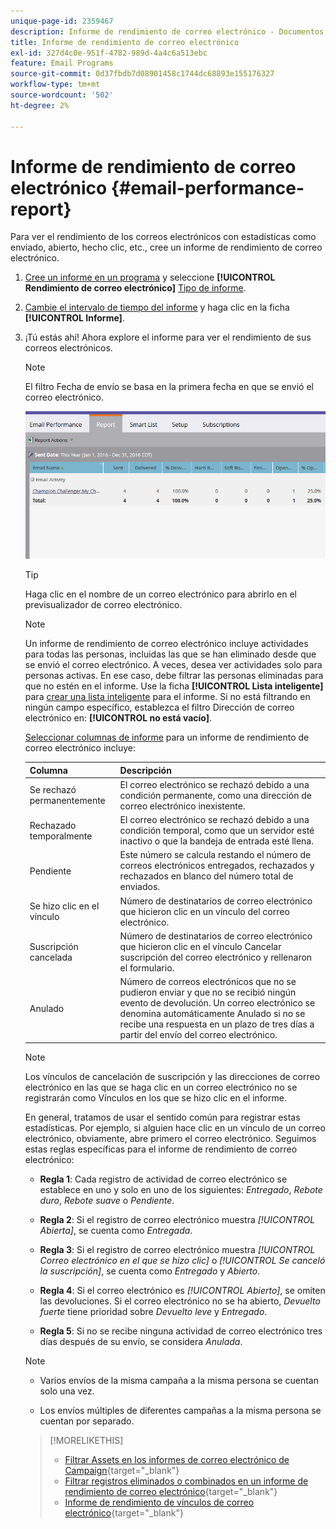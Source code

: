 ```yaml
---
unique-page-id: 2359467
description: Informe de rendimiento de correo electrónico - Documentos de Marketo - Documentación del producto
title: Informe de rendimiento de correo electrónico
exl-id: 327d4c0e-951f-4782-989d-4a4c6a513ebc
feature: Email Programs
source-git-commit: 0d37fbdb7d08901458c1744dc68893e155176327
workflow-type: tm+mt
source-wordcount: '502'
ht-degree: 2%

---
```


# Informe de rendimiento de correo electrónico {#email-performance-report}

Para ver el rendimiento de los correos electrónicos con estadísticas como enviado, abierto, hecho clic, etc., cree un informe de rendimiento de correo electrónico.

1. [Cree un informe en un programa](/help/marketo/product-docs/reporting/basic-reporting/creating-reports/create-a-report-in-a-program.md) y seleccione **[!UICONTROL Rendimiento de correo electrónico]** [Tipo de informe](/help/marketo/product-docs/reporting/basic-reporting/report-types/report-type-overview.md).
1. [Cambie el intervalo de tiempo del informe](/help/marketo/product-docs/reporting/basic-reporting/editing-reports/change-a-report-time-frame.md) y haga clic en la ficha **[!UICONTROL Informe]**.
1. ¡Tú estás ahí! Ahora explore el informe para ver el rendimiento de sus correos electrónicos.

   >[!NOTE]
   >
   >El filtro Fecha de envío se basa en la primera fecha en que se envió el correo electrónico.

   ![](assets/email-performance-report.png)

   >[!TIP]
   >
   >Haga clic en el nombre de un correo electrónico para abrirlo en el previsualizador de correo electrónico.

   >[!NOTE]
   >
   >Un informe de rendimiento de correo electrónico incluye actividades para todas las personas, incluidas las que se han eliminado desde que se envió el correo electrónico. A veces, desea ver actividades solo para personas activas. En ese caso, debe filtrar las personas eliminadas para que no estén en el informe. Use la ficha **[!UICONTROL Lista inteligente]** para [crear una lista inteligente](/help/marketo/product-docs/core-marketo-concepts/smart-lists-and-static-lists/creating-a-smart-list/create-a-smart-list.md) para el informe. Si no está filtrando en ningún campo específico, establezca el filtro Dirección de correo electrónico en: **[!UICONTROL no está vacío]**.

   [Seleccionar columnas de informe](/help/marketo/product-docs/reporting/basic-reporting/editing-reports/select-report-columns.md) para un informe de rendimiento de correo electrónico incluye:

   <table><thead>
<tr>
    <th>Columna</th>
    <th>Descripción</th>
  </tr></thead>
<tbody>
  <tr>
    <td>Se rechazó permanentemente</td>
    <td>El correo electrónico se rechazó debido a una condición permanente, como una dirección de correo electrónico inexistente.</td>
  </tr>
  <tr>
    <td>Rechazado temporalmente</td>
    <td>El correo electrónico se rechazó debido a una condición temporal, como que un servidor esté inactivo o que la bandeja de entrada esté llena.</td>
  </tr>
  <tr>
    <td>Pendiente</td>
    <td>Este número se calcula restando el número de correos electrónicos entregados, rechazados y rechazados en blanco del número total de enviados.</td>
  </tr>
  <tr>
    <td>Se hizo clic en el vínculo</td>
    <td>Número de destinatarios de correo electrónico que hicieron clic en un vínculo del correo electrónico.</td>
  </tr>
  <tr>
    <td>Suscripción cancelada</td>
    <td>Número de destinatarios de correo electrónico que hicieron clic en el vínculo Cancelar suscripción del correo electrónico y rellenaron el formulario.</td>
  </tr>
  <tr>
    <td>Anulado</td>
    <td>Número de correos electrónicos que no se pudieron enviar y que no se recibió ningún evento de devolución. Un correo electrónico se denomina automáticamente Anulado si no se recibe una respuesta en un plazo de tres días a partir del envío del correo electrónico.</td>
  </tr>
</tbody></table>

>[!NOTE]
>
>Los vínculos de cancelación de suscripción y las direcciones de correo electrónico en las que se haga clic en un correo electrónico no se registrarán como Vínculos en los que se hizo clic en el informe.

En general, tratamos de usar el sentido común para registrar estas estadísticas. Por ejemplo, si alguien hace clic en un vínculo de un correo electrónico, obviamente, abre primero el correo electrónico. Seguimos estas reglas específicas para el informe de rendimiento de correo electrónico:

* **Regla 1**: Cada registro de actividad de correo electrónico se establece en uno y solo en uno de los siguientes: _Entregado_, _Rebote duro_, _Rebote suave_ o _Pendiente_.

* **Regla 2**: Si el registro de correo electrónico muestra *[!UICONTROL Abierta]*, se cuenta como *Entregada*.

* **Regla 3**: Si el registro de correo electrónico muestra _[!UICONTROL Correo electrónico en el que se hizo clic]_ o _[!UICONTROL Se canceló la suscripción]_, se cuenta como _Entregado_ y _Abierto_.

* **Regla 4**: Si el correo electrónico es _[!UICONTROL Abierto]_, se omiten las devoluciones. Si el correo electrónico no se ha abierto, _Devuelto fuerte_ tiene prioridad sobre _Devuelto leve_ y _Entregado_.

* **Regla 5**: Si no se recibe ninguna actividad de correo electrónico tres días después de su envío, se considera _Anulada_.

>[!NOTE]
>
>* Varios envíos de la misma campaña a la misma persona se cuentan solo una vez.
>
>* Los envíos múltiples de diferentes campañas a la misma persona se cuentan por separado.

>[!MORELIKETHIS]
>
>* [Filtrar Assets en los informes de correo electrónico de Campaign](/help/marketo/product-docs/reporting/basic-reporting/report-activity/filter-assets-in-a-campaign-email-reports.md){target="_blank"}
>* [Filtrar registros eliminados o combinados en un informe de rendimiento de correo electrónico](/help/marketo/product-docs/reporting/basic-reporting/report-activity/filter-deleted-merged-records-email-performance-report.md){target="_blank"}
>* [Informe de rendimiento de vínculos de correo electrónico](/help/marketo/product-docs/email-marketing/email-programs/email-program-data/email-link-performance-report.md){target="_blank"}
